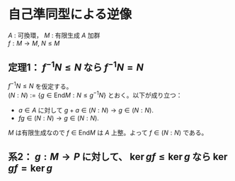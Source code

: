 # 自己準同型による逆像
$A$ : 可換環， $M$ : 有限生成 $A$ 加群  
$f : M\to M$, $N\leq M$  
## 定理1： $f^{-1}N\leq N$ なら $f^{-1}N=N$
$f^{-1}N\leq N$ を仮定する。  
$(N:N):=\lbrace g\in \mathrm{End} M : N\leq g^{-1}N\rbrace$ とおく。以下が成り立つ：
- $a\in A$ に対して $g+a\in (N:N)\to g\in (N:N)$.
- $fg\in (N:N)\to g\in (N:N)$.

$M$ は有限生成なので $f\in\mathrm{End} M$ は $A$ 上整。よって $f\in (N:N)$ である。
## 系2： $g:M\to P$ に対して、 $\ker gf\leq \ker g$ なら $\ker gf=\ker g$

